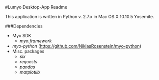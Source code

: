 #Lumyo Desktop-App Readme

This application is written in Python v. 2.7.x in Mac OS X 10.10.5 Yosemite.

###Dependencies
* Myo SDK
  * *myo.framework*
* *myo-python* (https://github.com/NiklasRosenstein/myo-python)
* Misc. packages
  * *six*
  * *requests*
  * *pandas*
  * *matplotlib*